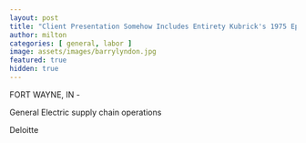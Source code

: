 ```yaml
---
layout: post
title: "Client Presentation Somehow Includes Entirety Kubrick's 1975 Epic _Barry Lyndon_"
author: milton
categories: [ general, labor ]
image: assets/images/barrylyndon.jpg
featured: true
hidden: true
---
```


FORT WAYNE, IN - 


General Electric supply chain operations

Deloitte